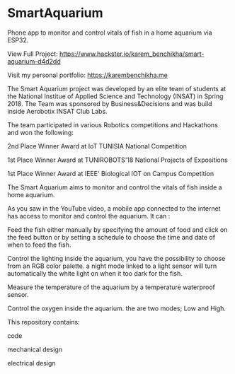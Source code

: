 # SmartAquarium
Phone app to monitor and control vitals of fish in a home aquarium via ESP32.


View Full Project: https://www.hackster.io/karem_benchikha/smart-aquarium-d4d2dd

Visit my personal portfolio: https://karembenchikha.me 

The Smart Aquarium project was developed by an elite team of students at the National Institue of Applied Science and Technology (INSAT) in Spring 2018.
The Team was sponsored by Business&Decisions and was build inside Aerobotix INSAT Club Labs.

The team participated in various Robotics competitions and Hackathons and won the following: 

  2nd Place Winner Award at IoT TUNISIA National Competition
  
  1st Place Winner Award at TUNIROBOTS'18 National Projects of Expositions
  
  1st Place Winner Award at IEEE' Biological IOT on Campus Competition

The Smart Aquarium aims to monitor and control the vitals of fish inside a home aquarium.

As you saw in the YouTube video, a mobile app connected to the internet has access to monitor and control the aquarium. It can :

Feed the fish either manually by specifying the amount of food and click on the feed button or by setting a schedule to choose the time and date of when to feed the fish.

Control the lighting inside the aquarium, you have the possibility to choose from an RGB color palette. a night mode linked to a light sensor will turn automatically the white light on when it too dark for the fish.

Measure the temperature of the aquarium by a temperature waterproof sensor.

Control the oxygen inside the aquarium. the are two modes; Low and High.

This repository contains: 

code 

mechanical design

electrical design
